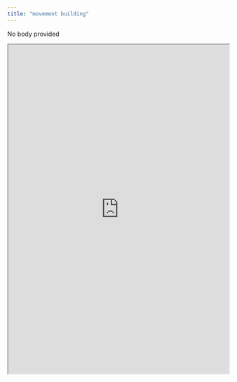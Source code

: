 ```yaml
---
title: "movement building"
---
```


No body provided
<iframe height="750" width="100%" src="https://ewelton.github.io/ktest/wiki.html#movement%20building"></iframe>
